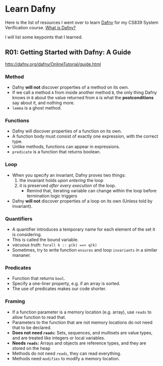 # Learn Dafny

Here is the list of resources I went over to learn [Dafny](https://dafny.org/) for my CS839 System Verification course. [What is Dafny?](https://en.wikipedia.org/wiki/Dafny)

I will list some keypoints that I learned.

## R01: Getting Started with Dafny: A Guide
http://dafny.org/dafny/OnlineTutorial/guide.html

### Method
* Dafny **will not** discover properties of a method on its own.
* If we call a method `A` from inside another method `B`, the only thing Dafny knows in `B` about the value returned from  `A` is what the **postconditions** say about it, and nothing more.
* `lemma` is a ghost method.

### Functions
* Dafny will discover properties of a function on its own.
* A function body must consist of exactly one expression, with the correct type.
* Unlike methods, functions can appear in expressions.
* `predicate` is a function that returns boolean.

### Loop
* When you specify an invariant, Dafny proves two things: 
    1. the invariant holds _upon entering_ the loop
    2. it is preserved _after every execution_ of the loop.
        * Remind that, iterating variable can change within the loop before termination logic triggers 
* Dafny **will not** discover properties of a loop on its own (Unless told by invariant).

### Quantifiers
* A quantifier introduces a temporary name for each element of the set it is considering. 
* This is called the bound variable.
* _vacuous truth_: `forall k :: p(k) ==> q(k)`
* Sometimes, try to write function `ensures` and loop `invariants` in a similar mananer. 

### Predicates
* Function that returns `bool`.
* Specify a one-liner property, e.g. if an array is sorted.
* The use of predicates makes our code shorter.

### Framing
* If a function parameter is a memory location (e.g. array), use `reads` to allow function to read that.
* Parameters to the function that are not memory locations do not need that to be declared.
* **Does not need `reads`:** Sets, sequences, and multisets are value types, and are treated like integers or local variables. 
* **Needs `reads`:** Arrays and objects are reference types, and they are stored on the heap 
* Methods do not need `reads`, they can read everything.
* Methods need `modifies` to modify a memory location.